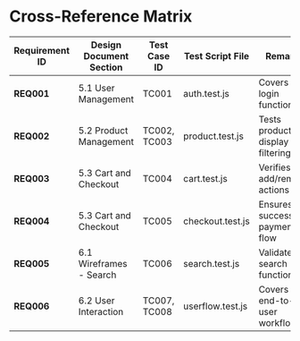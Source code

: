 # **Cross-Reference Matrix**

| **Requirement ID** | **Design Document Section**    | **Test Case ID**  | **Test Script File**  | **Remarks**                              |
|--------------------|---------------------------------|-------------------|-----------------------|------------------------------------------|
| **REQ001**         | 5.1 User Management             | TC001             | auth.test.js          | Covers login functionality              |
| **REQ002**         | 5.2 Product Management          | TC002, TC003      | product.test.js       | Tests product display and filtering     |
| **REQ003**         | 5.3 Cart and Checkout           | TC004             | cart.test.js          | Verifies cart add/remove actions        |
| **REQ004**         | 5.3 Cart and Checkout           | TC005             | checkout.test.js      | Ensures successful payment flow         |
| **REQ005**         | 6.1 Wireframes - Search        | TC006             | search.test.js        | Validates search functionality          |
| **REQ006**         | 6.2 User Interaction            | TC007, TC008      | userflow.test.js      | Covers end-to-end user workflows        |

